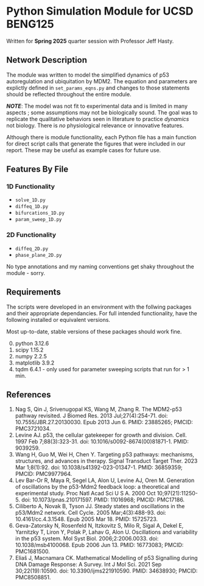 # Python Simulation Module for UCSD BENG125

Written for **Spring 2025** quarter session with Professor Jeff Hasty. 

## Network Description

The module was written to model the simplified dynamics of p53 autoregulation and ubiquitation by MDM2. The equation and parameters are explictly defined in `set_params_eqns.py` and changes to those statements should be reflected throughout the entire module. 

***NOTE***: The model was not fit to experimental data and is limited in many aspects ; some assumptions may not be biologically sound. The goal was to replicate the qualitative behaviors seen in literature to practice *dynamics* not biology. There is *no* physiological relevance or innovative features.

Although there is module functionality, each Python file has a main function for direct script calls that generate the figures that were included in our report. These may be useful as example cases for future use.

## Features By File

### 1D Functionality

- `solve_1D.py`
- `diffeq_1D.py`
- `bifurcations_1D.py`
- `param_sweep_1D.py`

### 2D Functionality

- `diffeq_2D.py`
- `phase_plane_2D.py`

No type annotations and my naming conventions get shaky throughout the module - sorry.

## Requirements

The scripts were developed in an environment with the follwing packages and their appropriate dependancies. For full intended functionality, have the following installed or equivalent versions. 

Most up-to-date, stable versions of these packages should work fine.

0. python 3.12.6
1. scipy 1.15.2
2. numpy 2.2.5
3. matplotlib 3.9.2
4. tqdm 6.4.1 - only used for parameter sweeping scripts that run for > 1 min.

## References

1. Nag S, Qin J, Srivenugopal KS, Wang M, Zhang R. The MDM2-p53 pathway revisited. J Biomed Res. 2013 Jul;27(4):254-71. doi: 10.7555/JBR.27.20130030. Epub 2013 Jun 6. PMID: 23885265; PMCID: PMC3721034.
2. Levine AJ. p53, the cellular gatekeeper for growth and division. Cell. 1997 Feb 7;88(3):323-31. doi: 10.1016/s0092-8674(00)81871-1. PMID: 9039259.
3. Wang H, Guo M, Wei H, Chen Y. Targeting p53 pathways: mechanisms, structures, and advances in therapy. Signal Transduct Target Ther. 2023 Mar 1;8(1):92. doi: 10.1038/s41392-023-01347-1. PMID: 36859359; PMCID: PMC9977964.
4. Lev Bar-Or R, Maya R, Segel LA, Alon U, Levine AJ, Oren M. Generation of oscillations by the p53-Mdm2 feedback loop: a theoretical and experimental study. Proc Natl Acad Sci U S A. 2000 Oct 10;97(21):11250-5. doi: 10.1073/pnas.210171597. PMID: 11016968; PMCID: PMC17186.
5. Ciliberto A, Novak B, Tyson JJ. Steady states and oscillations in the p53/Mdm2 network. Cell Cycle. 2005 Mar;4(3):488-93. doi: 10.4161/cc.4.3.1548. Epub 2005 Mar 18. PMID: 15725723.
6. Geva-Zatorsky N, Rosenfeld N, Itzkovitz S, Milo R, Sigal A, Dekel E, Yarnitzky T, Liron Y, Polak P, Lahav G, Alon U. Oscillations and variability in the p53 system. Mol Syst Biol. 2006;2:2006.0033. doi: 10.1038/msb4100068. Epub 2006 Jun 13. PMID: 16773083; PMCID: PMC1681500.
7. Eliaš J, Macnamara CK. Mathematical Modelling of p53 Signalling during DNA Damage Response: A Survey. Int J Mol Sci. 2021 Sep 30;22(19):10590. doi: 10.3390/ijms221910590. PMID: 34638930; PMCID: PMC8508851.
